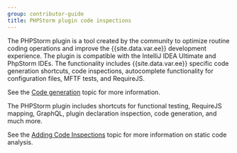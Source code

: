 ```yaml
---
group: contributor-guide
title: PHPStorm plugin code inspections
---
```


The PHPStorm plugin is a tool created by the community to optimize routine coding operations and improve the {{site.data.var.ee}} development experience. The plugin is compatible with the IntelliJ IDEA Ultimate and PhpStorm IDEs. The functionality includes {{site.data.var.ee}} specific code generation shortcuts, code inspections, autocomplete functionality for configuration files, MFTF tests, and RequireJS.

See the [Code generation]({{site.baseurl}}/guides/v2.3/ext-best-practices/phpstorm/code-generation.html) topic for more information.

The PHPStorm plugin includes shortcuts for functional testing, RequireJS mapping, GraphQL, plugin declaration inspection, code generation, and much more.

See the [Adding Code Inspections]({{site.baseurl}}/guides/v2.3/ext-best-practices/phpstorm/inspections.html) topic for more information on static code analysis.
